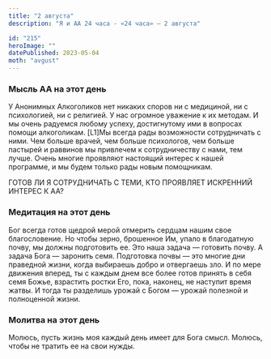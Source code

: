 ```yaml
---
title: "2 августа"
description: "Я и АА 24 часа - «24 часа» — 2 августа"

id: "215"
heroImage: ""
datePublished: 2023-05-04
moth: "avgust"
---
```


### Мысль АА на этот день

У Анонимных Алкоголиков нет никаких споров ни с медициной, ни с психологией,
ни с религией. У нас огромное уважение к их методам. И мы очень радуемся
любому успеху, достигнутому ими в вопросах помощи алкоголикам. [L1]Мы всегда
рады возможности сотрудничать с ними. Чем больше врачей, чем больше
психологов, чем больше пастырей и раввинов мы привлечем к сотрудничеству с
нами, тем лучше. Очень многие проявляют настоящий интерес к нашей программе, и
мы будем только рады новым помощникам.

ГОТОВ ЛИ Я СОТРУДНИЧАТЬ С ТЕМИ, КТО ПРОЯВЛЯЕТ ИСКРЕННИЙ ИНТЕРЕС К АА?

### Медитация на этот день

Бог всегда готов щедрой мерой отмерить сердцам нашим свое благословение. Но
чтобы зерно, брошенное Им, упало в благодатную почву, мы должны подготовить
ее. Это наша задача — готовить почву. А задача Бога — заронить семя.
Подготовка почвы — это многие дни праведной жизни, когда выбираешь добро и
отвергаешь зло. И по мере движения вперед, ты с каждым днем все более готов
принять в себя семя Божье, взрастить ростки Его, пока, наконец, не наступит
время жатвы. И тогда ты разделишь урожай с Богом — урожай полезной и
полноценной жизни.

### Молитва на этот день

Молюсь, пусть жизнь моя каждый день имеет для Бога смысл. Молюсь, чтобы не
тратить ее на свои нужды.
